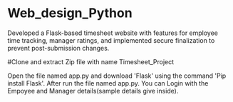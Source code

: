 # Web_design_Python
Developed a Flask-based timesheet website with features for employee time tracking, manager ratings, and implemented secure finalization to prevent post-submission changes.


#Clone and extract Zip file with name Timesheet_Project


Open the file named app.py and download 'Flask' using the command 'Pip install Flask'. 
After run the file named app.py. 
You can Login with the Empoyee and Manager details(sample details give inside).


